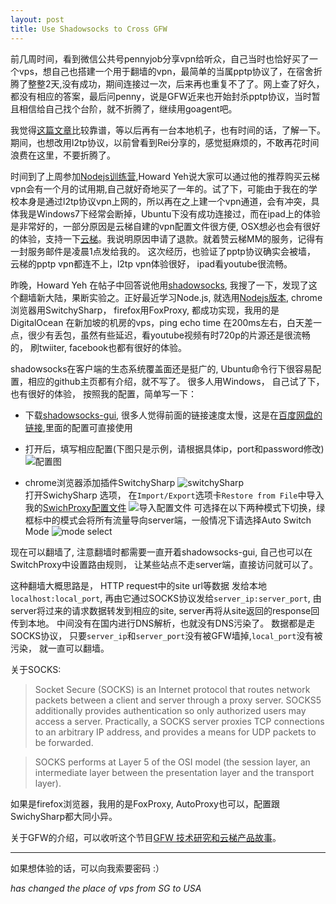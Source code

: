 ```yaml
---
layout: post
title: Use Shadowsocks to Cross GFW
---
```


前几周时间，看到微信公共号pennyjob分享vpn给听众，自己当时也恰好买了一个vps，想自己也搭建一个用于翻墙的vpn，最简单的当属pptp协议了，在宿舍折腾了整整2天,没有成功，期间连接过一次，后来再也重复不了了。网上查了好久，都没有相应的答案，最后问penny，说是GFW近来也开始封杀pptp协议，当时暂且相信给自己找个台阶，就不折腾了，继续用goagent吧。

我觉得[这篇文章](https://help.ubuntu.com/community/PPTPServer)比较靠谱，等以后再有一台本地机子，也有时间的话，了解一下。期间，也想改用l2tp协议，以前曾看到Rei分享的[]()，感觉挺麻烦的，不敢再花时间浪费在这里，不要折腾了。

时间到了上周参加[Nodejs训练营](),Howard Yeh说大家可以通过他的推荐购买云梯vpn会有一个月的试用期,自己就好奇地买了一年的。试了下，可能由于我在的学校本身是通过l2tp协议vpn上网的，所以再在之上建一个vpn通道，会有冲突，具体我是Windows7下经常会断掉，Ubuntu下没有成功连接过，而在ipad上的体验是非常好的，一部分原因是云梯自建的vpn配置文件很方便, OSX想必也会有很好的体验，支持一下[云梯](https://www.ytvpn.com/)。我说明原因申请了退款。就着赞云梯MM的服务，记得有一封服务邮件是凌晨1点发给我的。
这次经历，也验证了pptp协议确实会被墙， 云梯的pptp vpn都连不上，l2tp vpn体验很好， ipad看youtube很流畅。

昨晚，Howard Yeh 在帖子中回答说他用[shadowsocks](https://github.com/clowwindy/shadowsocks), 我搜了一下，发现了这个翻墙新大陆，果断实验之。正好最近学习Node.js, 就选用[Nodejs版本](https://github.com/clowwindy/shadowsocks-nodejs), chrome浏览器用SwitchySharp， firefox用FoxProxy, 都成功实现，我用的是DigitalOcean 在新加坡的机房的vps，ping echo time 在200ms左右，白天差一点，很少有丢包，虽然有些延迟，看youtube视频有时720p的片源还是很流畅的， 刷twiiter, facebook也都有很好的体验。

shadowsocks在客户端的生态系统覆盖面还是挺广的, Ubuntu命令行下很容易配置，相应的github主页都有介绍，就不写了。
很多人用Windows， 自己试了下，也有很好的体验， 按照我的配置，简单写一下：

- 下载[shadowsocks-gui](http://sourceforge.net/projects/shadowsocksgui/files/dist/shadowsocks-gui-0.4.1-win-ia32.7z/download),
   很多人觉得前面的链接速度太慢，这是在[百度网盘的链接](http://pan.baidu.com/s/1c0ckpt2),里面的配置可直接使用

- 打开后，填写相应配置(下图只是示例，请根据具体ip，port和password修改)
    ![配置图](http://dp-github.qiniudn.com/ss_usa.PNG)

- chrome浏览器添加插件SwitchySharp
    ![switchySharp](http://dp-github.qiniudn.com/sw1.png)    
     打开SwichySharp 选项， 在`Import/Export`选项卡`Restore from File`中导入我的[SwichProxy配置文件](http://pan.baidu.com/s/1mgDhE8g)
    ![导入配置文件](http://dp-github.qiniudn.com/switchy.PNG)
     可选择在以下两种模式下切换，绿框标中的模式会将所有流量导向server端，一般情况下请选择Auto Switch Mode
    ![mode select](http://dp-github.qiniudn.com/swichy1.png) 

现在可以翻墙了, 注意翻墙时都需要一直开着shadowsocks-gui, 自己也可以在SwitchProxy中设置路由规则，
让某些站点不走server端，直接访问就可以了。

这种翻墙大概思路是， HTTP request中的site url等数据 发给本地`localhost:local_port`, 再由它通过SOCKS协议发给`server_ip:server_port`,
 由server将过来的请求数据转发到相应的site,
server再将从site返回的response回传到本地。
中间没有在国内进行DNS解析，也就没有DNS污染了。
数据都是走SOCKS协议， 只要`server_ip`和`server_port`没有被GFW墙掉,`local_port`没有被污染，
就一直可以翻墙。

关于SOCKS:
> Socket Secure (SOCKS) is an Internet protocol that routes network packets between a client and server through a proxy server. SOCKS5 additionally provides authentication so only authorized users may access a server. Practically, a SOCKS server proxies TCP connections to an arbitrary IP address, and provides a means for UDP packets to be forwarded.

> SOCKS performs at Layer 5 of the OSI model (the session layer, an intermediate layer between the presentation layer and the transport layer).



如果是firefox浏览器，我用的是FoxProxy, AutoProxy也可以，配置跟SwichySharp都大同小异。

关于GFW的介绍，可以收听这个节目[GFW 技术研究和云梯产品故事](http://teahour.fm/2013/07/09/gfw-and-vpncloud.html)。

---
如果想体验的话，可以向我索要密码 :）

*has changed the place of vps from SG to USA*

